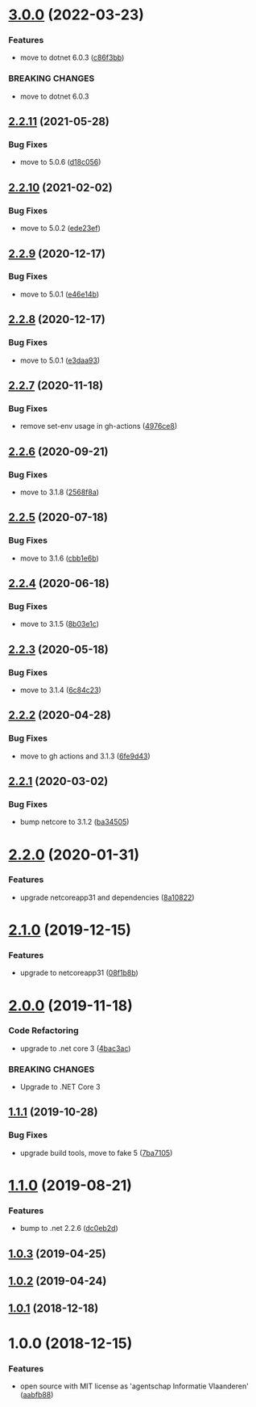 # [3.0.0](https://github.com/informatievlaanderen/trim-string-jsonconverter/compare/v2.2.11...v3.0.0) (2022-03-23)


### Features

* move to dotnet 6.0.3 ([c86f3bb](https://github.com/informatievlaanderen/trim-string-jsonconverter/commit/c86f3bbdfb53dbb368bd1f81eb155f4cead22ae0))


### BREAKING CHANGES

* move to dotnet 6.0.3

## [2.2.11](https://github.com/informatievlaanderen/trim-string-jsonconverter/compare/v2.2.10...v2.2.11) (2021-05-28)


### Bug Fixes

* move to 5.0.6 ([d18c056](https://github.com/informatievlaanderen/trim-string-jsonconverter/commit/d18c056f813de656244ad6837f03ce421939d900))

## [2.2.10](https://github.com/informatievlaanderen/trim-string-jsonconverter/compare/v2.2.9...v2.2.10) (2021-02-02)


### Bug Fixes

* move to 5.0.2 ([ede23ef](https://github.com/informatievlaanderen/trim-string-jsonconverter/commit/ede23eff82ac8938a265836e370d5a32bc542a04))

## [2.2.9](https://github.com/informatievlaanderen/trim-string-jsonconverter/compare/v2.2.8...v2.2.9) (2020-12-17)


### Bug Fixes

* move to 5.0.1 ([e46e14b](https://github.com/informatievlaanderen/trim-string-jsonconverter/commit/e46e14b3832ea3fa5fa744eb09a8c9b3bff24ed0))

## [2.2.8](https://github.com/informatievlaanderen/trim-string-jsonconverter/compare/v2.2.7...v2.2.8) (2020-12-17)


### Bug Fixes

* move to 5.0.1 ([e3daa93](https://github.com/informatievlaanderen/trim-string-jsonconverter/commit/e3daa93fa2d221285d3f8896c68964571ecef808))

## [2.2.7](https://github.com/informatievlaanderen/trim-string-jsonconverter/compare/v2.2.6...v2.2.7) (2020-11-18)


### Bug Fixes

* remove set-env usage in gh-actions ([4976ce8](https://github.com/informatievlaanderen/trim-string-jsonconverter/commit/4976ce83b568d55d1dca9fbe0f468f6c4db48522))

## [2.2.6](https://github.com/informatievlaanderen/trim-string-jsonconverter/compare/v2.2.5...v2.2.6) (2020-09-21)


### Bug Fixes

* move to 3.1.8 ([2568f8a](https://github.com/informatievlaanderen/trim-string-jsonconverter/commit/2568f8a901a965405be1121ab12b9f48211cf2fa))

## [2.2.5](https://github.com/informatievlaanderen/trim-string-jsonconverter/compare/v2.2.4...v2.2.5) (2020-07-18)


### Bug Fixes

* move to 3.1.6 ([cbb1e6b](https://github.com/informatievlaanderen/trim-string-jsonconverter/commit/cbb1e6beee01078cf3c00f99c8ba178cead8b85f))

## [2.2.4](https://github.com/informatievlaanderen/trim-string-jsonconverter/compare/v2.2.3...v2.2.4) (2020-06-18)


### Bug Fixes

* move to 3.1.5 ([8b03e1c](https://github.com/informatievlaanderen/trim-string-jsonconverter/commit/8b03e1c0becacdf5d4a39f0b941d5c3b83994f5c))

## [2.2.3](https://github.com/informatievlaanderen/trim-string-jsonconverter/compare/v2.2.2...v2.2.3) (2020-05-18)


### Bug Fixes

* move to 3.1.4 ([6c84c23](https://github.com/informatievlaanderen/trim-string-jsonconverter/commit/6c84c2334d09f8e89a696b875c7ee1278d2dc34f))

## [2.2.2](https://github.com/informatievlaanderen/trim-string-jsonconverter/compare/v2.2.1...v2.2.2) (2020-04-28)


### Bug Fixes

* move to gh actions and 3.1.3 ([6fe9d43](https://github.com/informatievlaanderen/trim-string-jsonconverter/commit/6fe9d4371e6a208183b45c1ba630c6777e0b9a35))

## [2.2.1](https://github.com/informatievlaanderen/trim-string-jsonconverter/compare/v2.2.0...v2.2.1) (2020-03-02)


### Bug Fixes

* bump netcore to 3.1.2 ([ba34505](https://github.com/informatievlaanderen/trim-string-jsonconverter/commit/ba34505f8d66fefdf44d403430c85845c15704d0))

# [2.2.0](https://github.com/informatievlaanderen/trim-string-jsonconverter/compare/v2.1.0...v2.2.0) (2020-01-31)


### Features

* upgrade netcoreapp31 and dependencies ([8a10822](https://github.com/informatievlaanderen/trim-string-jsonconverter/commit/8a10822c67b80e5f091dfdf95be38fefca8a5a03))

# [2.1.0](https://github.com/informatievlaanderen/trim-string-jsonconverter/compare/v2.0.0...v2.1.0) (2019-12-15)


### Features

* upgrade to netcoreapp31 ([08f1b8b](https://github.com/informatievlaanderen/trim-string-jsonconverter/commit/08f1b8be7370314a1c8f206ddaa2082e6e251a60))

# [2.0.0](https://github.com/informatievlaanderen/trim-string-jsonconverter/compare/v1.1.1...v2.0.0) (2019-11-18)


### Code Refactoring

* upgrade to .net core 3 ([4bac3ac](https://github.com/informatievlaanderen/trim-string-jsonconverter/commit/4bac3ac))


### BREAKING CHANGES

* Upgrade to .NET Core 3

## [1.1.1](https://github.com/informatievlaanderen/trim-string-jsonconverter/compare/v1.1.0...v1.1.1) (2019-10-28)


### Bug Fixes

* upgrade build tools, move to fake 5 ([7ba7105](https://github.com/informatievlaanderen/trim-string-jsonconverter/commit/7ba7105))

# [1.1.0](https://github.com/informatievlaanderen/trim-string-jsonconverter/compare/v1.0.3...v1.1.0) (2019-08-21)


### Features

* bump to .net 2.2.6 ([dc0eb2d](https://github.com/informatievlaanderen/trim-string-jsonconverter/commit/dc0eb2d))

## [1.0.3](https://github.com/informatievlaanderen/trim-string-jsonconverter/compare/v1.0.2...v1.0.3) (2019-04-25)

## [1.0.2](https://github.com/informatievlaanderen/trim-string-jsonconverter/compare/v1.0.1...v1.0.2) (2019-04-24)

## [1.0.1](https://github.com/informatievlaanderen/trim-string-jsonconverter/compare/v1.0.0...v1.0.1) (2018-12-18)

# 1.0.0 (2018-12-15)


### Features

* open source with MIT license as 'agentschap Informatie Vlaanderen' ([aabfb88](https://github.com/informatievlaanderen/trim-string-jsonconverter/commit/aabfb88))
